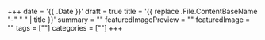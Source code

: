 +++
date = '{{ .Date }}'
draft = true
title = '{{ replace .File.ContentBaseName "-" " " | title }}'
summary = ""
featuredImagePreview = ""
featuredImage = ""
tags = [""]
categories = [""]
+++

